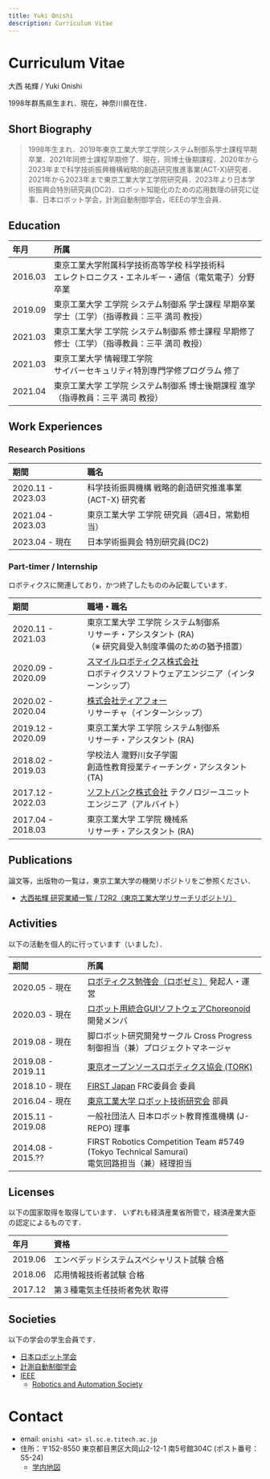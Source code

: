 ```yaml
---
title: Yuki Onishi
description: Curriculum Vitae
---
```


# Curriculum Vitae

大西 祐輝 / Yuki Onishi

1998年群馬県生まれ．現在，神奈川県在住．

## Short Biography

> 1998年生まれ．2019年東京工業大学工学院システム制御系学士課程早期卒業．2021年同修士課程早期修了．現在，同博士後期課程．2020年から2023年まで科学技術振興機構戦略的創造研究推進事業(ACT-X)研究者．2021年から2023年まで東京工業大学工学院研究員．2023年より日本学術振興会特別研究員(DC2)．ロボット知能化のための応用数理の研究に従事．日本ロボット学会，計測自動制御学会，IEEEの学生会員．

## Education

| 年月 | 所属 |
| :--- | :--- |
| 2016.03 | 東京工業大学附属科学技術高等学校 科学技術科 <br> エレクトロニクス・エネルギー・通信（電気電子）分野 卒業 |
| 2019.09 | 東京工業大学 工学院 システム制御系 学士課程 早期卒業 <br> 学士（工学）（指導教員：三平 満司 教授） |
| 2021.03 | 東京工業大学 工学院 システム制御系 修士課程 早期修了 <br> 修士（工学）（指導教員：三平 満司 教授） |
| 2021.03 | 東京工業大学 情報理工学院 <br> サイバーセキュリティ特別専門学修プログラム 修了 |
| 2021.04 | 東京工業大学 工学院 システム制御系 博士後期課程 進学 <br> （指導教員：三平 満司 教授） |

## Work Experiences

### Research Positions

| 期間 | 職名 |
| :--- | :--- |
| 2020.11 - 2023.03 | 科学技術振興機構 戦略的創造研究推進事業(ACT-X) 研究者 |
| 2021.04 - 2023.03 | 東京工業大学 工学院 研究員（週4日，常勤相当） |
| 2023.04 - 現在 | 日本学術振興会 特別研究員(DC2) |

### Part-timer / Internship

ロボティクスに関連しており，かつ終了したもののみ記載しています．

| 期間 | 職場・職名 |
| :--- | :--- |
| 2020.11 - 2021.03 | 東京工業大学 工学院 システム制御系 <br> リサーチ・アシスタント (RA) <br>（※ 研究員受入制度準備のための猶予措置） |
| 2020.09 - 2020.09 | [スマイルロボティクス株式会社](https://www.smilerobotics.com/home) <br> ロボティクスソフトウェアエンジニア（インターンシップ） |
| 2020.02 - 2020.04 | [株式会社ティアフォー](https://tier4.jp/) <br> リサーチャ（インターンシップ） |
| 2019.12 - 2020.09 | 東京工業大学 工学院 システム制御系 <br> リサーチ・アシスタント (RA) |
| 2018.02 - 2019.03 | 学校法人 瀧野川女子学園 <br> 創造性教育授業ティーチング・アシスタント (TA) |
| 2017.12 - 2022.03 | [ソフトバンク株式会社](https://www.softbank.jp/) テクノロジーユニット <br> エンジニア（アルバイト） | 
| 2017.04 - 2018.03 | 東京工業大学 工学院 機械系 <br> リサーチ・アシスタント (RA) |

## Publications

論文等，出版物の一覧は，東京工業大学の機関リポジトリをご参照ください．

- [大西祐輝 研究業績一覧 / T2R2（東京工業大学リサーチリポジトリ）](https://t2r2.star.titech.ac.jp/cgi-bin/researcherpublicationlist.cgi?q_researcher_content_number=7ea460992f42e710d0a8afd31c578ddd&alldisp=1)

## Activities

以下の活動を個人的に行っています（いました）．

| 期間 | 所属 | 
| :--- | :--- |
| 2020.05 - 現在 | [ロボティクス勉強会（ロボゼミ）](https://robosemi.github.io/) 発起人・運営 |
| 2020.03 - 現在 | [ロボット用統合GUIソフトウェアChoreonoid](https://choreonoid.org/ja/) 開発メンバ |
| 2019.08 - 現在 | 脚ロボット研究開発サークル Cross Progress <br> 制御担当（兼）プロジェクトマネージャ |
| 2019.08 - 2019.11 | [東京オープンソースロボティクス協会 (TORK)](https://opensource-robotics.tokyo.jp/) |
| 2018.10 - 現在 | [FIRST Japan](https://firstjapan.jp/) FRC委員会 委員 |
| 2016.04 - 現在 | [東京工業大学 ロボット技術研究会]((https://www.rogiken.org/)) 部員 |
| 2015.11 - 2019.08 | 一般社団法人 日本ロボット教育推進機構 (J-REPO) 理事 |
| 2014.08 - 2015.?? | FIRST Robotics Competition Team #5749 <br/> (Tokyo Technical Samurai) <br> 電気回路担当（兼）経理担当 |

## Licenses

以下の国家取得を取得しています．
いずれも経済産業省所管で，経済産業大臣の認定によるものです．

| 年月 | 資格 |
| :--- | :--- |
| 2019.06 | エンベデッドシステムスペシャリスト試験 合格 |
| 2018.06 | 応用情報技術者試験 合格 |
| 2017.12 | 第３種電気主任技術者免状 取得 |

## Societies

以下の学会の学生会員です．

- [日本ロボット学会](https://www.rsj.or.jp/)
- [計測自動制御学会](https://www.sice.jp/)
- [IEEE](https://www.ieee.org/)
  - [Robotics and Automation Society](https://www.ieee-ras.org/)

# Contact

- email: `onishi <at> sl.sc.e.titech.ac.jp`
- 住所：〒152-8550 東京都目黒区大岡山2-12-1 南5号館304C (ポスト番号：S5-24)
  - [学内地図](http://www.sl.sc.e.titech.ac.jp/SCHP/contact.html)
